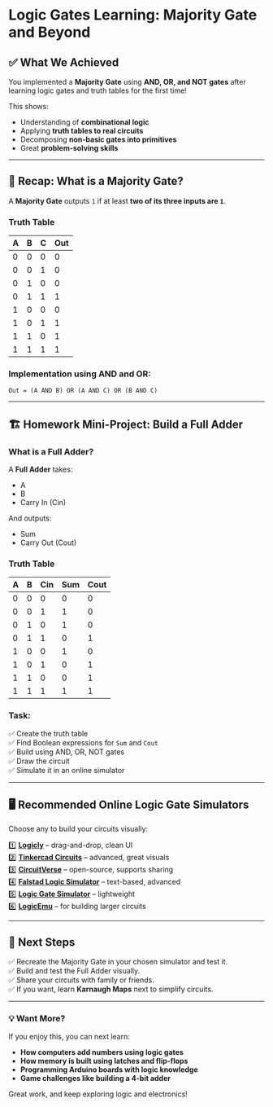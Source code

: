 # Logic Gates Learning: Majority Gate and Beyond

## ✅ What We Achieved

You implemented a **Majority Gate** using **AND, OR, and NOT gates** after learning logic gates and truth tables for the first time!

This shows:
- Understanding of **combinational logic**
- Applying **truth tables to real circuits**
- Decomposing **non-basic gates into primitives**
- Great **problem-solving skills**

---

## 📘 Recap: What is a Majority Gate?

A **Majority Gate** outputs `1` if at least **two of its three inputs are `1`**.

### Truth Table

| A | B | C | Out |
|---|---|---|-----|
| 0 | 0 | 0 |  0  |
| 0 | 0 | 1 |  0  |
| 0 | 1 | 0 |  0  |
| 0 | 1 | 1 |  1  |
| 1 | 0 | 0 |  0  |
| 1 | 0 | 1 |  1  |
| 1 | 1 | 0 |  1  |
| 1 | 1 | 1 |  1  |

### Implementation using AND and OR:
```
Out = (A AND B) OR (A AND C) OR (B AND C)
```

---

## 🏗️ Homework Mini-Project: Build a Full Adder

### What is a Full Adder?

A **Full Adder** takes:
- A
- B
- Carry In (Cin)

And outputs:
- Sum
- Carry Out (Cout)

### Truth Table

| A | B | Cin | Sum | Cout |
|---|---|-----|-----|------|
| 0 | 0 |  0  |  0  |  0   |
| 0 | 0 |  1  |  1  |  0   |
| 0 | 1 |  0  |  1  |  0   |
| 0 | 1 |  1  |  0  |  1   |
| 1 | 0 |  0  |  1  |  0   |
| 1 | 0 |  1  |  0  |  1   |
| 1 | 1 |  0  |  0  |  1   |
| 1 | 1 |  1  |  1  |  1   |

### Task:
✅ Create the truth table  
✅ Find Boolean expressions for `Sum` and `Cout`  
✅ Build using AND, OR, NOT gates  
✅ Draw the circuit  
✅ Simulate it in an online simulator

---

## 🖥️ Recommended Online Logic Gate Simulators

Choose any to build your circuits visually:

1️⃣ **[Logicly](https://logic.ly/demo/)** – drag-and-drop, clean UI  
2️⃣ **[Tinkercad Circuits](https://www.tinkercad.com/circuits)** – advanced, great visuals  
3️⃣ **[CircuitVerse](https://circuitverse.org/)** – open-source, supports sharing  
4️⃣ **[Falstad Logic Simulator](https://www.falstad.com/circuit/)** – text-based, advanced  
5️⃣ **[Logic Gate Simulator](https://www.101computing.net/logic-gates-simulator/)** – lightweight  
6️⃣ **[LogicEmu](https://sebastian.itch.io/logicemu)** – for building larger circuits

---

## 🚀 Next Steps

✅ Recreate the Majority Gate in your chosen simulator and test it.  
✅ Build and test the Full Adder visually.  
✅ Share your circuits with family or friends.  
✅ If you want, learn **Karnaugh Maps** next to simplify circuits.

---

### 💡 Want More?

If you enjoy this, you can next learn:
- **How computers add numbers using logic gates**
- **How memory is built using latches and flip-flops**
- **Programming Arduino boards with logic knowledge**
- **Game challenges like building a 4-bit adder**

Great work, and keep exploring logic and electronics!

